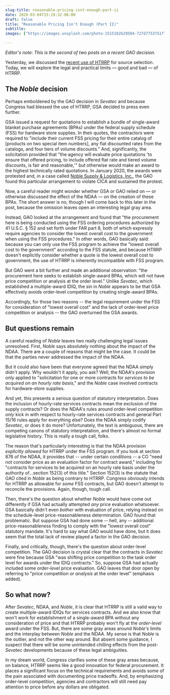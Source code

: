 ```yaml
---
slug-title: reasonable-pricing-isnt-enough-part-ii
date: 2020-03-04T15:19:32-06:00
draft: false
title: "Reasonable Pricing Isn't Enough (Part II)"
subtitle:
images: ["https://images.unsplash.com/photo-1515182629504-727d7753751f?ixlib=rb-1.2.1&ixid=eyJhcHBfaWQiOjEyMDd9&auto=format&fit=crop&w=900&q=60"]

---
```


*Editor's note: This is the second of two posts on a recent GAO decision.*

Yesterday, we discussed the [recent use of HTRRP](/2020/03/reasonable-pricing-isnt-enough/) for source selection. Today, we will explore the legal and practical limits — good and bad — of HTRRP.

## The *Noble* decision

Perhaps emboldened by the GAO decision in *Sevatec* and because Congress had blessed the use of HTRRP, GSA decided to press even further.

GSA issued a request for quotations to establish a bundle of single-award blanket purchase agreements (BPAs) under the federal supply schedule (FSS) for hardware store supplies. In their quotes, the contractors were required to "include their current FSS pricing for their entire catalog of [products on two special item numbers], any flat discounted rates from the catalogs, and four tiers of volume discounts." And, significantly, the solicitation provided that "the agency will evaluate price quotations 'to ensure that offered pricing, to include offered flat rate and tiered volume discounts, is fair and reasonable,'" but otherwise would make an award to the highest technically rated quotations. In January 2020, the awards were protested and, in a case called [Noble Supply & Logistics, Inc.](https://www.gao.gov/products/b-418141#mt=e-report), the GAO found this particular arrangement to violate CICA and sustained the protest.

Now, a careful reader might wonder whether GSA or GAO relied on — or otherwise discussed the effect of the NDAA — on the creation of these BPAs. The short answer is no, though I will come back to this later in the post, because the omission leaves open an interesting legal gray area.

Instead, GAO looked at the arrangement and found that "the procurement here is being conducted using the FSS ordering procedures authorized by 41 U.S.C. § 152 and set forth under FAR part 8, both of which expressly require agencies to consider the lowest overall cost to the government when using the FSS procedures." In other words, GAO basically said: because you can only use the FSS program to achieve the "lowest overall cost to the government" according to the FSS statute, and because HTRRP doesn't explicitly consider whether a quote is the lowest overall cost to government, the use of HTRRP is inherently incompatible with FSS program.

But GAO went a bit further and made an additional observation: "the procurement here seeks to establish single-award BPAs, which will not have price competition or analysis at the order level." Unlike *Sevatec*, which established a multiple-award IDIQ, the sin in *Noble* appears to be that GSA effectively avoids order-level competition by creating single-award BPAs.

Accordingly, for those two reasons -- the legal requirement under the FSS for consideration of "lowest overall cost" and the lack of order-level price competition or analysis -- the GAO overturned the GSA awards.

## But questions remain

A careful reading of *Noble* leaves two really challenging legal issues unresolved. First, *Noble* says absolutely nothing about the impact of the NDAA. There are a couple of reasons that might be the case. It could be that the parties never addressed the impact of the NDAA.

But it could also have been that everyone agreed that the NDAA simply didn't apply. Why wouldn't it apply, you ask? Well, the NDAA's provision only applied to "solicitation for one or more contracts for *services to be acquired on an hourly rate basis*," and the *Noble* case involved contracts for hardware-store supplies.

And yet, this presents a serious question of statutory interpretation. Does the inclusion of hourly-rate services contracts mean the exclusion of the supply contracts? Or does the NDAA's rules around order-level competition *only* kick in with respect to hourly-rate services contracts and general Part 15/16 rules apply for everything else? Does the NDAA simply codify *Sevatec*, or does it do more? Unfortunately, the text is ambiguous, there are competing canons of statutory interpretation, and there's almost no formal legislative history. This is really a tough call, folks.

The reason that's particularly interesting is that the NDAA provision *explicitly allowed* for HTRRP under the FSS program. If you look at section 876 of the NDAA, it provides that -- under certain conditions -- a CO "need not consider price as an evaluation factor for contract award," including for "contracts for services to be acquired on an hourly rate basis under the authority of...section 152(3) of this title." Section 152(3) is the statute that GAO cited in *Noble* as being contrary to HTRRP. Congress obviously intends for HTRRP as allowable for *some* FSS contracts, but GAO doesn't attempt to reconcile the provisions. Again, though, tough call.

Then, there's the question about whether *Noble* would have come out differently if GSA had actually attempted *any* price evaluation whatsoever. GSA basically didn't even *bother* with evaluation of price, relying instead on the schedule-level price-reasonableness determination. GAO found that problematic. But suppose GSA had done some -- hell, any -- additional price-reasonableness finding to comply with the "lowest overall cost" statutory mandate. It's hard to say what GAO would have done, but it does seem that the total lack of review played a factor in the GAO decision.

Finally, and critically, though, there's the question about order-level competition. The GAO decision is crystal clear that the contracts in *Sevatec* were fine because GSA "was shifting price competition to the task order level for awards under the IDIQ contracts." So, suppose GSA had actually included some *order-level* price evaluation. GAO leaves that door open by referring to "price competition *or analysis* at the order level" (emphasis added).

## So what now?

After *Sevatec*, NDAA, and *Noble*, it is clear that HTRRP is still a valid way to create multiple-award IDIQs for services contracts. And we also know that won't work for establishment of a single-award BPA without any consideration of price and that HTRRP probably won't fly at the *order-level* award under the FSS. But, there are some gray areas around *Noble's* limits and the interplay between *Noble* and the NDAA. My sense is that *Noble* is the outlier, and not the other way around. But absent some guidance, I suspect that there will be some unintended chilling effects from the post-*Sevatec* developments because of these legal ambiguities.

In my dream world, Congress clarifies some of these gray areas because, on balance, HTRRP seems like a good innovation for federal procurement. It places a significant focus on the technical requirements and avoids some of the pain associated with documenting price tradeoffs. And, by emphasizing order-level competition, agencies and contractors will still need pay attention to price before any dollars are obligated.

